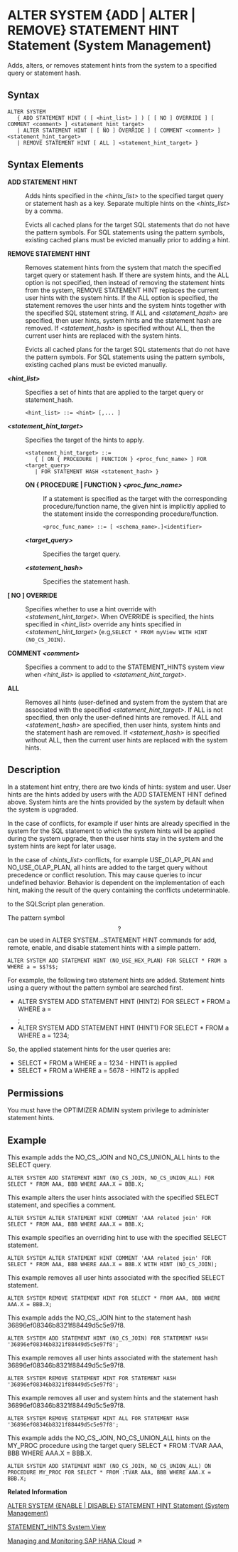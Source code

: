<!-- loio1ec23ef0839b45b7991a785eff19fd2c -->

# ALTER SYSTEM \{ADD | ALTER | REMOVE\} STATEMENT HINT Statement \(System Management\)

Adds, alters, or removes statement hints from the system to a specified query or statement hash.



## Syntax

```
ALTER SYSTEM 
   { ADD STATEMENT HINT ( [ <hint_list> ] ) [ [ NO ] OVERRIDE ] [ COMMENT <comment> ] <statement_hint_target>
   | ALTER STATEMENT HINT [ [ NO ] OVERRIDE ] [ COMMENT <comment> ] <statement_hint_target>
   | REMOVE STATEMENT HINT [ ALL ] <statement_hint_target> }
```



## Syntax Elements


<dl>
<dt><b>

ADD STATEMENT HINT

</b></dt>
<dd>

Adds hints specified in the *<hints\_list\>* to the specified target query or statement hash as a key. Separate multiple hints on the *<hints\_list\>* by a comma.

Evicts all cached plans for the target SQL statements that do not have the pattern symbols. For SQL statements using the pattern symbols, existing cached plans must be evicted manually prior to adding a hint.



</dd><dt><b>

REMOVE STATEMENT HINT

</b></dt>
<dd>

Removes statement hints from the system that match the specified target query or statement hash. If there are system hints, and the ALL option is not specified, then instead of removing the statement hints from the system, REMOVE STATEMENT HINT replaces the current user hints with the system hints. If the ALL option is specified, the statement removes the user hints and the system hints together with the specified SQL statement string. If ALL and *<statement\_hash\>* are specified, then user hints, system hints and the statement hash are removed. If *<statement\_hash\>* is specified without ALL, then the current user hints are replaced with the system hints.

Evicts all cached plans for the target SQL statements that do not have the pattern symbols. For SQL statements using the pattern symbols, existing cached plans must be evicted manually.



</dd><dt><b>

*<hint\_list\>*

</b></dt>
<dd>

Specifies a set of hints that are applied to the target query or statement\_hash.

```
<hint_list> ::= <hint> [,... ]
```



</dd><dt><b>

*<statement\_hint\_target\>*

</b></dt>
<dd>

Specifies the target of the hints to apply.

```
<statement_hint_target> ::= 
   { [ ON { PROCEDURE | FUNCTION } <proc_func_name> ] FOR <target_query> 
   | FOR STATEMENT HASH <statement_hash> }
```


<dl>
<dt><b>

ON \{ PROCEDURE | FUNCTION \} *<proc\_func\_name\>*

</b></dt>
<dd>

If a statement is specified as the target with the corresponding procedure/function name, the given hint is implicitly applied to the statement inside the corresponding procedure/function.

```
<proc_func_name> ::= [ <schema_name>.]<identifier>
```



</dd><dt><b>

*<target\_query\>*

</b></dt>
<dd>

Specifies the target query.



</dd><dt><b>

*<statement\_hash\>*

</b></dt>
<dd>

Specifies the statement hash.



</dd>
</dl>



</dd><dt><b>

\[ NO \] OVERRIDE

</b></dt>
<dd>

Specifies whether to use a hint override with *<statement\_hint\_target\>*. When OVERRIDE is specified, the hints specified in *<hint\_list\>* override any hints specified in *<statement\_hint\_target\>* \(e.g,`SELECT * FROM myView WITH HINT (NO_CS_JOIN)`.



</dd><dt><b>

COMMENT *<comment\>*

</b></dt>
<dd>

Specifies a comment to add to the STATEMENT\_HINTS system view when *<hint\_list\>* is applied to *<statement\_hint\_target\>*.



</dd><dt><b>

ALL

</b></dt>
<dd>

Removes all hints \(user-defined and system from the system that are associated with the specified *<statement\_hint\_target\>*. If ALL is not specified, then only the user-defined hints are removed. If ALL and *<statement\_hash\>* are specified, then user hints, system hints and the statement hash are removed. If *<statement\_hash\>* is specified without ALL, then the current user hints are replaced with the system hints.



</dd>
</dl>



## Description

In a statement hint entry, there are two kinds of hints: system and user. User hints are the hints added by users with the ADD STATEMENT HINT defined above. System hints are the hints provided by the system by default when the system is upgraded.

In the case of conflicts, for example if user hints are already specified in the system for the SQL statement to which the system hints will be applied during the system upgrade, then the user hints stay in the system and the system hints are kept for later usage.

In the case of *<hints\_list\>* conflicts, for example USE\_OLAP\_PLAN and NO\_USE\_OLAP\_PLAN, all hints are added to the target query without precedence or conflict resolution. This may cause queries to incur undefined behavior. Behavior is dependent on the implementation of each hint, making the result of the query containing the conflicts undeterminable.

to the SQLScript plan generation.

The pattern symbol $$?$$ can be used in ALTER SYSTEM...STATEMENT HINT commands for add, remote, enable, and disable statement hints with a simple pattern.

```
ALTER SYSTEM ADD STATEMENT HINT (NO_USE_HEX_PLAN) FOR SELECT * FROM a WHERE a = $$?$$;
```

For example, the following two statement hints are added. Statement hints using a query without the pattern symbol are searched first.

-   ALTER SYSTEM ADD STATEMENT HINT \(HINT2\) FOR SELECT \* FROM a WHERE a = $$%$$;
-   ALTER SYSTEM ADD STATEMENT HINT \(HINT1\) FOR SELECT \* FROM a WHERE a = 1234;

So, the applied statement hints for the user queries are:

-   SELECT \* FROM a WHERE a = 1234 - HINT1 is applied
-   SELECT \* FROM a WHERE a = 5678 - HINT2 is applied



<a name="loio1ec23ef0839b45b7991a785eff19fd2c__section_tyx_nsq_xrb"/>

## Permissions

You must have the OPTIMIZER ADMIN system privilege to administer statement hints.



<a name="loio1ec23ef0839b45b7991a785eff19fd2c__section_rl2_h5h_l2b"/>

## Example

This example adds the NO\_CS\_JOIN and NO\_CS\_UNION\_ALL hints to the SELECT query.

```
ALTER SYSTEM ADD STATEMENT HINT (NO_CS_JOIN, NO_CS_UNION_ALL) FOR SELECT * FROM AAA, BBB WHERE AAA.X = BBB.X;
```

This example alters the user hints associated with the specified SELECT statement, and specifies a comment.

```
ALTER SYSTEM ALTER STATEMENT HINT COMMENT 'AAA related join' FOR SELECT * FROM AAA, BBB WHERE AAA.X = BBB.X;
```

This example specifies an overriding hint to use with the specified SELECT statement.

```
ALTER SYSTEM ALTER STATEMENT HINT COMMENT 'AAA related join' FOR SELECT * FROM AAA, BBB WHERE AAA.X = BBB.X WITH HINT (NO_CS_JOIN);
```

This example removes all user hints associated with the specified SELECT statement.

```
ALTER SYSTEM REMOVE STATEMENT HINT FOR SELECT * FROM AAA, BBB WHERE AAA.X = BBB.X;
```

This example adds the NO\_CS\_JOIN hint to the statement hash 36896ef08346b8321f88449d5c5e97f8.

```
ALTER SYSTEM ADD STATEMENT HINT (NO_CS_JOIN) FOR STATEMENT HASH '36896ef08346b8321f88449d5c5e97f8';
```

This example removes all user hints associated with the statement hash 36896ef08346b8321f88449d5c5e97f8.

```
ALTER SYSTEM REMOVE STATEMENT HINT FOR STATEMENT HASH '36896ef08346b8321f88449d5c5e97f8';
```

This example removes all user and system hints and the statement hash 36896ef08346b8321f88449d5c5e97f8.

```
ALTER SYSTEM REMOVE STATEMENT HINT ALL FOR STATEMENT HASH '36896ef08346b8321f88449d5c5e97f8';
```

This example adds the NO\_CS\_JOIN, NO\_CS\_UNION\_ALL hints on the MY\_PROC procedure using the target query SELECT \* FROM :TVAR AAA, BBB WHERE AAA.X = BBB.X.

```
ALTER SYSTEM ADD STATEMENT HINT (NO_CS_JOIN, NO_CS_UNION_ALL) ON PROCEDURE MY_PROC FOR SELECT * FROM :TVAR AAA, BBB WHERE AAA.X = BBB.X;
```

**Related Information**  


[ALTER SYSTEM \{ENABLE | DISABLE\} STATEMENT HINT Statement \(System Management\)](alter-system-enable-disable-statement-hint-statement-system-management-8505e6f.md "Enables or disables hints from a target query or statement hash.")

[STATEMENT\_HINTS System View](../../020-System-Views-Reference/021-System-Views/statement-hints-system-view-161a91a.md "Provides information about statement hints, including when they were last enabled and/or disabled and by whom.")

[Managing and Monitoring SAP HANA Cloud](https://help.sap.com/viewer/f9c5015e72e04fffa14d7d4f7267d897/2024_3_QRC/en-US/5c3891048fa44d6983801e0aeaf9af38.html "In addition to the administration tools in the SAP HANA cockpit and SAP HANA Cloud Central, other resources are introduced here that are available to help monitor and improve the performance of your database.") :arrow_upper_right:


